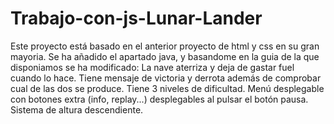 # Trabajo-con-js-Lunar-Lander

Este proyecto está basado en el anterior proyecto de html y css en su gran mayoria.
Se ha añadido el apartado java, y basandome en la guia de la que disponiamos se ha modificado:
La nave aterriza y deja de gastar fuel cuando lo hace.
Tiene mensaje de victoria y derrota además de comprobar cual de las dos se produce.
Tiene 3 niveles de dificultad.
Menú desplegable con botones extra (info, replay...) desplegables al pulsar el botón pausa.
Sistema de altura descendiente.
 
